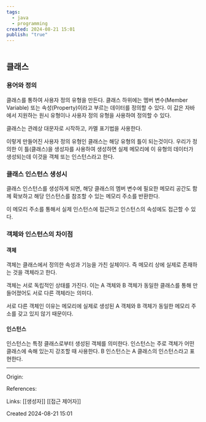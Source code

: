 ```yaml
---
tags:
  - java
  - programming
created: 2024-08-21 15:01
publish: "true"
---
```

```table-of-contents
```
## 클래스
### 용어와 정의
클래스를 통하여 사용자 정의 유형을 만든다. 클래스 하위에는 멤버 변수(Member Variable) 또는 속성(Property)이라고 부르는 데이터를 정의할 수 있다. 이 값은 자바에서 지원하는 원시 유형이나 사용자 정의 유형을 사용하여 정의할 수 있다.

클래스는 관례상 대문자로 시작하고, 카멜 표기법을 사용한다.

이렇게 만들어진 사용자 정의 유형인 클래스는 해당 유형의 틀이 되는것이다.
우리가 정의한 이 틀(클래스)을 생성자를 사용하여 생성하면 실제 메모리에 이 유형의 데이터가 생성되는데 이것을 객체 또는 인스턴스라고 한다.
### 클래스 인스턴스 생성시
클래스 인스턴스를 생성하게 되면, 해당 클래스의 멤버 변수에 필요한 메모리 공간도 함께 확보하고 해당 인스턴스를 참조할 수 있는 메모리 주소를 반환한다.

이 메모리 주소를 통해서 실제 인스턴스에 접근하고 인스턴스의 속성에도 접근할 수 있다.

### 객체와 인스턴스의 차이점
#### 객체
객체는 클래스에서 정의한 속성과 기능을 가친 실체이다. 즉 메모리 상에 실제로 존재하는 것을 객체라고 한다.

객체는 서로 독립적인 상태를 가진다. 이는 A 객체와 B 객체가 동일한 클래스를 통해 만들어졌어도 서로 다른 객체라는 의미다.

서로 다른 객체인 이유는 메모리에 실제로 생성된 A 객체와 B 객체가 동일한 메모리 주소를 갖고 있지 않기 때문이다.
#### 인스턴스
인스턴스는 특정 클래스로부터 생성된 객체를 의미한다. 인스턴스는 주로 객체가 어떤 클래스에 속해 있는지 강조할 때 사용한다. B 인스턴스는 A 클래스의 인스턴스라고 표현한다.


---
Origin: 

References: 

Links: [[생성자]] [[접근 제어자]]

Created 2024-08-21 15:01